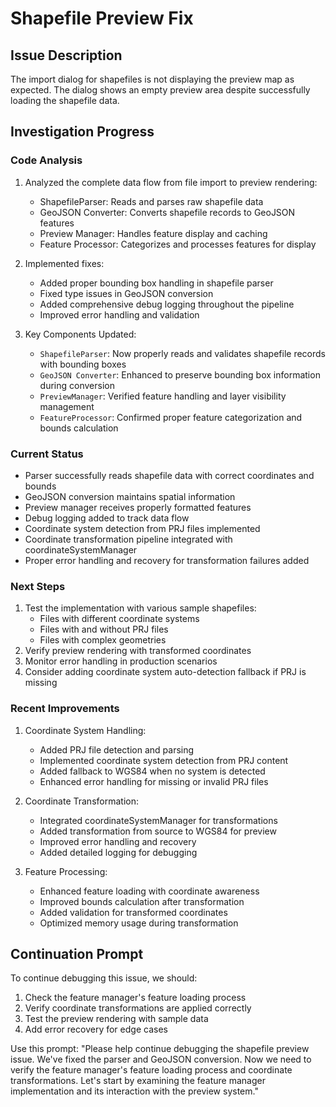 # Shapefile Preview Fix

## Issue Description
The import dialog for shapefiles is not displaying the preview map as expected. The dialog shows an empty preview area despite successfully loading the shapefile data.

## Investigation Progress

### Code Analysis
1. Analyzed the complete data flow from file import to preview rendering:
   - ShapefileParser: Reads and parses raw shapefile data
   - GeoJSON Converter: Converts shapefile records to GeoJSON features
   - Preview Manager: Handles feature display and caching
   - Feature Processor: Categorizes and processes features for display

2. Implemented fixes:
   - Added proper bounding box handling in shapefile parser
   - Fixed type issues in GeoJSON conversion
   - Added comprehensive debug logging throughout the pipeline
   - Improved error handling and validation

3. Key Components Updated:
   - `ShapefileParser`: Now properly reads and validates shapefile records with bounding boxes
   - `GeoJSON Converter`: Enhanced to preserve bounding box information during conversion
   - `PreviewManager`: Verified feature handling and layer visibility management
   - `FeatureProcessor`: Confirmed proper feature categorization and bounds calculation

### Current Status
- Parser successfully reads shapefile data with correct coordinates and bounds
- GeoJSON conversion maintains spatial information
- Preview manager receives properly formatted features
- Debug logging added to track data flow
- Coordinate system detection from PRJ files implemented
- Coordinate transformation pipeline integrated with coordinateSystemManager
- Proper error handling and recovery for transformation failures added

### Next Steps
1. Test the implementation with various sample shapefiles:
   - Files with different coordinate systems
   - Files with and without PRJ files
   - Files with complex geometries
2. Verify preview rendering with transformed coordinates
3. Monitor error handling in production scenarios
4. Consider adding coordinate system auto-detection fallback if PRJ is missing

### Recent Improvements
1. Coordinate System Handling:
   - Added PRJ file detection and parsing
   - Implemented coordinate system detection from PRJ content
   - Added fallback to WGS84 when no system is detected
   - Enhanced error handling for missing or invalid PRJ files

2. Coordinate Transformation:
   - Integrated coordinateSystemManager for transformations
   - Added transformation from source to WGS84 for preview
   - Improved error handling and recovery
   - Added detailed logging for debugging

3. Feature Processing:
   - Enhanced feature loading with coordinate awareness
   - Improved bounds calculation after transformation
   - Added validation for transformed coordinates
   - Optimized memory usage during transformation

## Continuation Prompt
To continue debugging this issue, we should:
1. Check the feature manager's feature loading process
2. Verify coordinate transformations are applied correctly
3. Test the preview rendering with sample data
4. Add error recovery for edge cases

Use this prompt:
"Please help continue debugging the shapefile preview issue. We've fixed the parser and GeoJSON conversion. Now we need to verify the feature manager's feature loading process and coordinate transformations. Let's start by examining the feature manager implementation and its interaction with the preview system."
